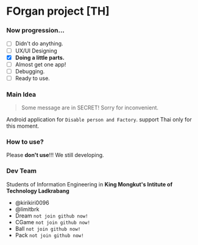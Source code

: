 # FOrgan project \[TH\]

### Now progression...
- [ ] Didn't do anything.
- [ ] UX/UI Designing
- [x] **Doing a little parts.**
- [ ] Almost get one app!
- [ ] Debugging.
- [ ] Ready to use.

### Main Idea
> Some message are in SECRET! Sorry for inconvenient.

Android application for `Disable person and Factory`.
support Thai only for this moment.

### How to use?
Please **don't use**!!! We still developing.

### Dev Team
Students of Information Engineering in **King Mongkut's Intitute of Technology Ladkrabang** 
- @kirikiri0096
- @limitbrk
- Dream `not join github now!`
- CGame `not join github now!`
- Ball `not join github now!`
- Pack `not join github now!`
